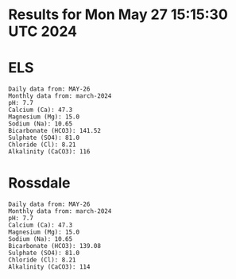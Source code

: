 # Results for Mon May 27 15:15:30 UTC 2024
# ELS
```
Daily data from: MAY-26
Monthly data from: march-2024
pH: 7.7
Calcium (Ca): 47.3
Magnesium (Mg): 15.0
Sodium (Na): 10.65
Bicarbonate (HCO3): 141.52
Sulphate (SO4): 81.0
Chloride (Cl): 8.21
Alkalinity (CaCO3): 116
```
# Rossdale
```
Daily data from: MAY-26
Monthly data from: march-2024
pH: 7.7
Calcium (Ca): 47.3
Magnesium (Mg): 15.0
Sodium (Na): 10.65
Bicarbonate (HCO3): 139.08
Sulphate (SO4): 81.0
Chloride (Cl): 8.21
Alkalinity (CaCO3): 114
```
